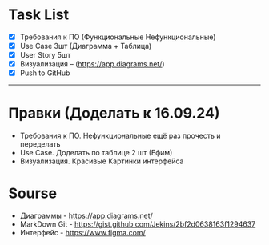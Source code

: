 # Task List
- [x] Требования к ПО (Функциональные Нефункциональные) 
- [x] Use Case 3шт (Диаграмма + Таблица)
- [x] User Story 5шт 
- [x] Визуализация – (https://app.diagrams.net/)
- [x] Push to GitHub
---

# Правки (Доделать к 16.09.24)
- Требования к ПО. Нефункциональные ещё раз прочесть и переделать
- Use Case. Доделать по таблице 2 шт (Ефим)
- Визуализация. Красивые Картинки интерфейса

# Sourse
- Диаграммы - https://app.diagrams.net/
- MarkDown Git - https://gist.github.com/Jekins/2bf2d0638163f1294637
- Интерфейс - https://www.figma.com/
